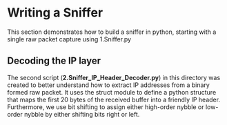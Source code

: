 # Writing a Sniffer

This section demonstrates how to build a sniffer in python, starting with a single raw packet capture using 1.Sniffer.py

## Decoding the IP layer

The second script (<b>2.Sniffer_IP_Header_Decoder.py</b>) in this directory was created to better understand how to extract IP addresses from a binary formed raw packet. 
It uses the struct module to define a python structure that maps the first 20 bytes of the received buffer into a friendly IP header. 
Furthermore, we use bit shifting to assign either high-order nybble or low-order nybble by either shifting bits right or left.
